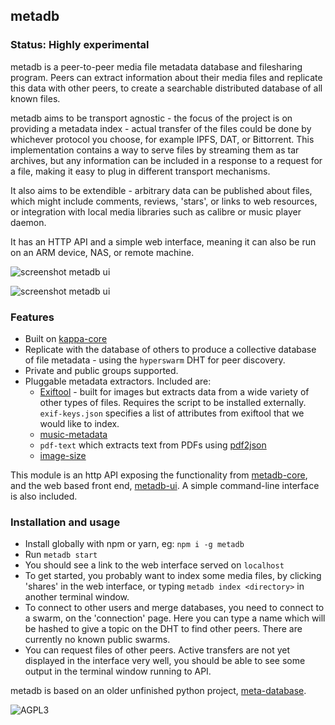 ## metadb

### Status: Highly experimental

metadb is a peer-to-peer media file metadata database and filesharing program. Peers can extract information about their media files and replicate this data with other peers, to create a searchable distributed database of all known files.

metadb aims to be transport agnostic - the focus of the project is on providing a metadata index - actual transfer of the files could be done by whichever protocol you choose, for example IPFS, DAT, or Bittorrent. This implementation contains a way to serve files by streaming them as tar archives, but any information can be included in a response to a request for a file, making it easy to plug in different transport mechanisms.

It also aims to be extendible - arbitrary data can be published about files, which might include comments, reviews, 'stars', or links to web resources, or integration with local media libraries such as calibre or music player daemon.

It has an HTTP API and a simple web interface, meaning it can also be run on an ARM device, NAS, or remote machine.

![screenshot metadb ui](http://ameba.ehion.com/download/metadb-screenshot1.png)

![screenshot metadb ui](http://ameba.ehion.com/download/metadb-screenshot2.png)

### Features

- Built on [kappa-core](https://github.com/kappa-db/kappa-core)
- Replicate with the database of others to produce a collective database of file metadata - using the `hyperswarm` DHT for peer discovery.
- Private and public groups supported.
- Pluggable metadata extractors. Included are:
  - [Exiftool](https://www.sno.phy.queensu.ca/~phil/exiftool/) - built for images but extracts data from a wide variety of other types of files.  Requires the script to be installed externally.  `exif-keys.json` specifies a list of attributes from exiftool that we would like to index.
  - [music-metadata](https://github.com/borewit/music-metadata)
  - `pdf-text` which extracts text from PDFs using [pdf2json](https://github.com/modesty/pdf2json)
  - [image-size](https://github.com/image-size/image-size)

This module is an http API exposing the functionality from [metadb-core](https://github.com/ameba23/metadb-core), and the web based front end, [metadb-ui](https://github.com/ameba23/metadb-ui). A simple command-line interface is also included.

### Installation and usage

- Install globally with npm or yarn, eg: `npm i -g metadb`
- Run `metadb start`
- You should see a link to the web interface served on `localhost`
- To get started, you probably want to index some media files, by clicking 'shares' in the web interface, or typing `metadb index <directory>` in another terminal window.
- To connect to other users and merge databases, you need to connect to a swarm, on the 'connection' page.
Here you can type a name which will be hashed to give a topic on the DHT to find other peers.  There are currently no known public swarms.
- You can request files of other peers. Active transfers are not yet displayed in the interface very well, you should be able to see some output in the terminal window running to API.

metadb is based on an older unfinished python project, [meta-database](https://github.com/ameba23/meta-database). 

![AGPL3](https://www.gnu.org/graphics/agplv3-with-text-162x68.png)
